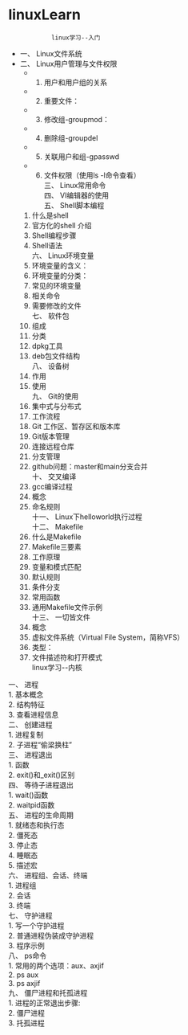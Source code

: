 # linuxLearn
				linux学习--入门
* 一、	Linux文件系统  
* 二、	Linux用户管理与文件权限  
	*	1.	用户和用户组的关系  
	*	2.	重要文件：  
	*	3.	修改组-groupmod：  
	*	4.	删除组-groupdel  
	*	5.	关联用户和组-gpasswd  
	*	6.	文件权限（使用ls -l命令查看）  
三、	Linux常用命令  
四、	VI编辑器的使用  
五、	Shell脚本编程  
	1.	什么是shell  
	2.	官方化的shell 介绍  
	3.	Shell编程步骤  
	4.	Shell语法  
六、	Linux环境变量  
	1.	环境变量的含义：  
	2.	环境变量的分类：  
	3.	常见的环境变量  
	4.	相关命令  
	5.	需要修改的文件  
七、	软件包  
	1.	组成  
	2.	分类  
	3.	dpkg工具  
	4.	deb包文件结构  
八、	设备树  
	1.	作用  
	2.	使用  
九、	Git的使用  
	1.	集中式与分布式  
	2.	工作流程  
	3.	Git 工作区、暂存区和版本库  
	4.	Git版本管理  
	5.	连接远程仓库  
	6.	分支管理  
	7.	github问题：master和main分支合并  
十、	交叉编译  
	1.	gcc编译过程  
	2.	概念  
	3.	命名规则  
十一、	Linux下helloworld执行过程  
十二、	Makefile  
	1.	什么是Makefile  
	2.	Makefile三要素  
	3.	工作原理  
	4.	变量和模式匹配  
	5.	默认规则  
	6.	条件分支  
	7.	常用函数  
	8.	通用Makefile文件示例  
十三、	一切皆文件  
	1.	概念  
	2.	虚拟文件系统（Virtual File System，简称VFS）  
	3.	类型：  
	4.	文件描述符和打开模式  
				linux学习--内核  

一、	进程  
	1.	基本概念  
	2.	结构特征  
	3.	查看进程信息  
二、	创建进程  
	1.	进程复制  
	2.	子进程“偷梁换柱”  
三、	进程退出  
	1.	函数  
	2.	exit()和_exit()区别  
四、	等待子进程退出  
	1.	wait()函数  
	2.	waitpid函数  
五、	进程的生命周期  
	1.	就绪态和执行态  
	2.	僵死态  
	3.	停止态  
	4.	睡眠态  
	5.	描述宏  
六、	进程组、会话、终端  
	1.	进程组  
	2.	会话  
	3.	终端  
七、	守护进程  
	1.	写一个守护进程  
	2.	普通进程伪装成守护进程  
	3.	程序示例  
八、	ps命令  
	1.	常用的两个选项：aux、axjif  
	2.	ps aux  
	3.	ps axjif  
九、	僵尸进程和托孤进程  
	1.	进程的正常退出步骤:  
	2.	僵尸进程  
	3.	托孤进程  
